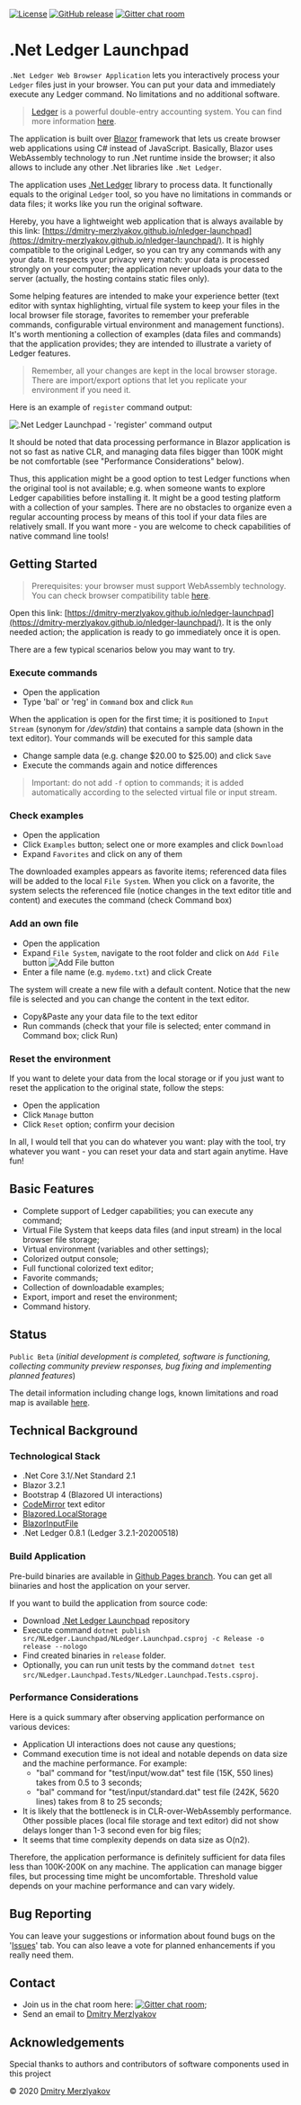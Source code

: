 [![License](https://img.shields.io/badge/license-BSD-blue.svg?style=flat)](http://opensource.org/licenses/BSD-3-Clause)
[![GitHub release](https://github.com/dmitry-merzlyakov/nledger-launchpad/workflows/Deploy%20to%20GitHub%20Pages/badge.svg)](https://dmitry-merzlyakov.github.io/nledger-launchpad/)
[![Gitter chat room](https://badges.gitter.im/nledger/Lobby.svg)](https://gitter.im/nledger/lobby)

# .Net Ledger Launchpad
`.Net Ledger Web Browser Application` lets you interactively process your `Ledger` files just in your browser. You can put your data and immediately execute any Ledger command. No limitations and no additional software.

> [Ledger](https://www.ledger-cli.org/) is a powerful double-entry accounting system. You can find more information [here](https://github.com/ledger/ledger).

The application is built over [Blazor](https://dotnet.microsoft.com/apps/aspnet/web-apps/blazor) framework that lets us create browser web applications using C# instead of JavaScript. Basically, Blazor uses WebAssembly technology to run .Net runtime inside the browser; it also allows to include any other .Net libraries like `.Net Ledger`.

 The application uses [.Net Ledger](https://github.com/dmitry-merzlyakov/nledger) library to process data. It functionally equals to the original `Ledger` tool, so you have no limitations in commands or data files; it works like you run the original software.

 Hereby, you have a lightweight web application that is always available by this link: [https://dmitry-merzlyakov.github.io/nledger-launchpad](https://dmitry-merzlyakov.github.io/nledger-launchpad/). It is highly compatible to the original Ledger, so you can try any commands with any your data. It respects your privacy very match: your data is processed strongly on your computer; the application never uploads your data to the server (actually, the hosting contains static files only).

 Some helping features are intended to make your experience better (text editor with syntax highlighting, virtual file system to keep your files in the local browser file storage, favorites to remember your preferable commands, configurable virtual environment and management functions). It's worth mentioning a collection of examples (data files and commands) that the application provides; they are intended to illustrate a variety of Ledger features.

 > Remember, all your changes are kept in the local browser storage. There are import/export options that let you replicate your environment if you need it.

 Here is an example of `register` command output:

![.Net Ledger Launchpad - 'register' command output](img/nl-lpad-1.png)

It should be noted that data processing performance in Blazor application is not so fast as native CLR, and managing data files bigger than 100K might be not comfortable (see "Performance Considerations" below).  

Thus, this application might be a good option to test Ledger functions when the original tool is not available; e.g. when someone wants to explore Ledger capabilities before installing it. It might be a good testing platform with a collection of your samples. There are no obstacles to organize even a regular accounting process by means of this tool if your data files are relatively small. If you want more - you are welcome to check capabilities of native command line tools!

## Getting Started

> Prerequisites: your browser must support WebAssembly technology. You can check browser compatibility table [here](https://developer.mozilla.org/en-US/docs/WebAssembly).

Open this link: [https://dmitry-merzlyakov.github.io/nledger-launchpad](https://dmitry-merzlyakov.github.io/nledger-launchpad/). It is the only needed action; the application is ready to go immediately once it is open.

There are a few typical scenarios below you may want to try.

### Execute commands 
- Open the application
- Type 'bal' or 'reg' in `Command` box and click `Run`

When the application is open for the first time; it is positioned to `Input Stream` (synonym for */dev/stdin*) that contains a sample data (shown in the text editor). Your commands will be executed for this sample data

- Change sample data (e.g. change $20.00 to $25.00) and click `Save`
- Execute the commands again and notice differences

> Important: do not add `-f` option to commands; it is added automatically according to the selected virtual file or input stream.

### Check examples
- Open the application
- Click `Examples` button; select one or more examples and click `Download`
- Expand `Favorites` and click on any of them

The downloaded examples appears as favorite items; referenced data files will be added to the local `File System`. When you click on a favorite, the system selects the referenced file (notice changes in the text editor title and content) and executes the command (check Command box)

### Add an own file
- Open the application
- Expand `File System`, navigate to the root folder and click on `Add File` button
![Add File button](img/nl-lpad-2.png)
- Enter a file name (e.g. `mydemo.txt`) and click Create

The system will create a new file with a default content. Notice that the new file is selected and you can change the content in the text editor.

- Copy&Paste any your data file to the text editor
- Run commands (check that your file is selected; enter command in Command box; click Run)

### Reset the environment
If you want to delete your data from the local storage or if you just want to reset the application to the original state, follow the steps:
- Open the application
- Click `Manage` button
- Click `Reset` option; confirm your decision

In all, I would tell that you can do whatever you want: play with the tool, try whatever you want - you can reset your data and start again anytime. Have fun!

## Basic Features
- Complete support of Ledger capabilities; you can execute any command;
- Virtual File System that keeps data files (and input stream) in the local browser file storage;
- Virtual environment (variables and other settings);
- Colorized output console;
- Full functional colorized text editor;
- Favorite commands;
- Collection of downloadable examples;
- Export, import and reset the environment;
- Command history.

## Status 
`Public Beta` (*initial development is completed, software is functioning, collecting community preview responses, bug fixing and implementing planned features*)

The detail information including change logs, known limitations and road map is available [here](CHANGELOG.md).

## Technical Background

### Technological Stack
- .Net Core 3.1/.Net Standard 2.1
- Blazor 3.2.1
- Bootstrap 4 (Blazored UI interactions)
- [CodeMirror](https://codemirror.net/) text editor
- [Blazored.LocalStorage](https://github.com/Blazored/LocalStorage)
- [BlazorInputFile](https://github.com/SteveSandersonMS/BlazorInputFile)
- .Net Ledger 0.8.1 (Ledger 3.2.1-20200518)

### Build Application
Pre-build binaries are available in [Github Pages branch](https://github.com/dmitry-merzlyakov/nledger-launchpad/tree/gh-pages). You can get all biinaries and host the application on your server.

If you want to build the application from source code:
- Download [.Net Ledger Launchpad](https://github.com/dmitry-merzlyakov/nledger-launchpad) repository
- Execute command `dotnet publish src/NLedger.Launchpad/NLedger.Launchpad.csproj -c Release -o release --nologo`
- Find created binaries in `release` folder.
- Optionally, you can run unit tests by the command `dotnet test src/NLedger.Launchpad.Tests/NLedger.Launchpad.Tests.csproj`.

### Performance Considerations

Here is a quick summary after observing application performance on various devices:
- Application UI interactions does not cause any questions;
- Command execution time is not ideal and notable depends on data size and the machine performance. For example:
  - "bal" command for "test/input/wow.dat" test file (15K, 550 lines) takes from 0.5 to 3 seconds;
  - "bal" command for "test/input/standard.dat" test file (242K, 5620 lines) takes from 8 to 25 seconds;
- It is likely that the bottleneck is in CLR-over-WebAssembly performance. Other possible places (local file storage and text editor) did not show delays longer than 1-3 second even for big files;
- It seems that time complexity depends on data size as O(n2).

Therefore, the application performance is definitely sufficient for data files less than 100K-200K on any machine. The application can manage bigger files, but processing time might be uncomfortable. Threshold value depends on your machine performance and can vary widely.

## Bug Reporting

You can leave your suggestions or information about found bugs on the '[Issues](https://github.com/dmitry-merzlyakov/nledger-launchpad/issues)' tab. You can also leave a vote for planned enhancements if you really need them.

## Contact

- Join us in the chat room here: [![Gitter chat room](https://badges.gitter.im/nledger/Lobby.svg)](https://gitter.im/nledger/lobby);
- Send an email to [Dmitry Merzlyakov](mailto:dmitry.merzlyakov@gmail.com)

## Acknowledgements
Special thanks to authors and contributors of software components used in this project


&copy; 2020 [Dmitry Merzlyakov](mailto:dmitry.merzlyakov@gmail.com)